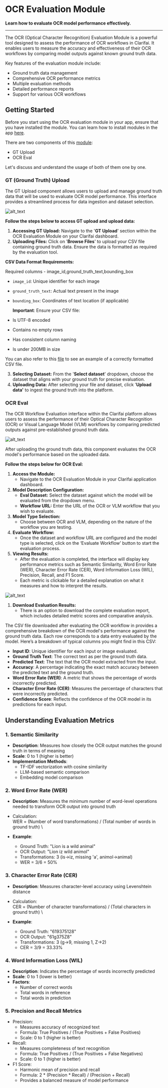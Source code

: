 # OCR Evaluation Module


**Learn how to evaluate OCR model performance effectively.**
<hr />

The OCR (Optical Character Recognition) Evaluation Module is a powerful tool designed to assess the performance of OCR workflows in Clarifai. It enables users to measure the accuracy and effectiveness of their OCR workflows by comparing model outputs against known ground truth data. 

Key features of the evaluation module include:



* Ground truth data management
* Comprehensive OCR performance metrics
* Multiple evaluation methods
* Detailed performance reports
* Support for various OCR workflows


## **Getting Started**

Before you start using the OCR evaluation module in your app, ensure that you have installed the module. You can learn how to install modules in the app [here](https://docs.clarifai.com/portal-guide/modules/create-install/#install-the-created-module-version).

There are two components of this [module](https://clarifai.com/mogith-p-n/OCR-ground-truth):



* GT Upload
* OCR Eval

Let's discuss and understand the usage of both of them one by one.


### GT (Ground Truth) Upload

The GT Upload component allows users to upload and manage ground truth data that will be used to evaluate OCR model performance. This interface provides a streamlined process for data ingestion and dataset selection.



![alt_text](/img/modules/ocr_1.png)


**Follow the steps below to access GT upload and upload data:**



1. **Accessing GT Upload:** Navigate to the '**GT Upload**' section within the OCR Evaluation Module on your Clarifai dashboard.
2. **Uploading Files:** Click on '**Browse Files**' to upload your CSV file containing ground truth data. Ensure the data is formatted as required by the evaluation tool.

**CSV Data Format Requirements:**

Required columns - image_id,ground_truth_text,bounding_box



* `image_id`: Unique identifier for each image
* `ground_truth_text`: Actual text present in the image
* `bounding_box`: Coordinates of text location (if applicable)

    **Important**: Ensure your CSV file:

* Is UTF-8 encoded
* Contains no empty rows
* Has consistent column naming
* Is under 200MB in size

You can also refer to this [file](https://github.com/mogith-pn/Assests/blob/main/gt.csv) to see an example of a correctly formatted CSV file.



3. **Selecting Dataset:** From the '**Select dataset**' dropdown, choose the dataset that aligns with your ground truth for precise evaluation.
4. **Uploading Data:** After selecting your file and dataset, click '**Upload data'** to ingest the ground truth into the platform.


### OCR Eval

The OCR Workflow Evaluation interface within the Clarifai platform allows users to assess the performance of their Optical Character Recognition (OCR) or Visual Language Model (VLM) workflows by comparing predicted outputs against pre-established ground truth data.

![alt_text](/img/modules/ocr_2.png)


After uploading the ground truth data, this component evaluates the OCR model's performance based on the uploaded data.

**Follow the steps below for OCR Eval:**



1. **Access the Module:**
    * Navigate to the OCR Evaluation Module in your Clarifai application dashboard.
2. **Model Description Configuration:**
    * **Eval Dataset:** Select the dataset against which the model will be evaluated from the dropdown menu.
    * **Workflow URL:** Enter the URL of the OCR or VLM workflow that you wish to evaluate.
3. **Model Type Selection:**
    * Choose between OCR and VLM, depending on the nature of the workflow you are testing.
4. **Evaluate Workflow:**
    * Once the dataset and workflow URL are configured and the model type is selected, click on the ‘Evaluate Workflow’ button to start the evaluation process.
5. **Viewing Results:**
    * After the evaluation is completed, the interface will display key performance metrics such as Semantic Similarity, Word Error Rate (WER), Character Error Rate (CER), Word Information Loss (WIL), Precision, Recall, and F1 Score.
    * Each metric is clickable for a detailed explanation on what it measures and how to interpret the results.


![alt_text](/img/modules/ocr_3.png)


1. **Download Evaluation Results:**
    * There is an option to download the complete evaluation report, which includes detailed metric scores and comparative analysis. 

The CSV file downloaded after evaluating the OCR workflow in provides a comprehensive breakdown of the OCR model's performance against the ground truth data. Each row corresponds to a data entry evaluated by the model. Here’s a breakdown of typical columns you might find in this CSV:



* **Input ID**: Unique identifier for each input or image evaluated.
* **Ground Truth Text**: The correct text as per the ground truth data.
* **Predicted Text**: The text that the OCR model extracted from the input.
* **Accuracy**: A percentage indicating the exact match accuracy between the predicted text and the ground truth.
* **Word Error Rate (WER)**: A metric that shows the percentage of words incorrectly predicted.
* **Character Error Rate (CER)**: Measures the percentage of characters that were incorrectly predicted.
* **Confidence Score**: Reflects the confidence of the OCR model in its predictions for each input.


## **Understanding Evaluation Metrics**


### **1. Semantic Similarity**



* **Description**: Measures how closely the OCR output matches the ground truth in terms of meaning
* **Scale**: 0 to 1 (higher is better)
* **Implementation Methods**:
    * TF-IDF vectorization with cosine similarity
    * LLM-based semantic comparison
    * Embedding model comparison


### **2. Word Error Rate (WER)**



* **Description**: Measures the minimum number of word-level operations needed to transform OCR output into ground truth
* Calculation: \
WER = (Number of word transformations) / (Total number of words in ground truth) \

* **Example**:
    * Ground Truth: "Lion is a wild animal"
    * OCR Output: "Lion iz wild animol"
    * Transformations: 3 (is→iz, missing 'a', animol→animal)
    * WER = 3/6 = 50%


### **3. Character Error Rate (CER)**



* **Description**: Measures character-level accuracy using Levenshtein distance
* Calculation: \
CER = (Number of character transformations) / (Total characters in ground truth) \

* **Example**:
    * Ground Truth: "619375128"
    * OCR Output: "61g375Z8"
    * Transformations: 3 (g→9, missing 1, Z→2)
    * CER = 3/9 = 33.33%


### **4. Word Information Loss (WIL)**



* **Description**: Indicates the percentage of words incorrectly predicted
* **Scale**: 0 to 1 (lower is better)
* **Factors**:
    * Number of correct words
    * Total words in reference
    * Total words in prediction


### **5. Precision and Recall Metrics**



* Precision:
    * Measures accuracy of recognized text
    * Formula: True Positives / (True Positives + False Positives)
    * Scale: 0 to 1 (higher is better)
* Recall:
    * Measures completeness of text recognition
    * Formula: True Positives / (True Positives + False Negatives)
    * Scale: 0 to 1 (higher is better)
* F1 Score:
    * Harmonic mean of precision and recall
    * Formula: 2 * (Precision * Recall) / (Precision + Recall)
    * Provides a balanced measure of model performance

